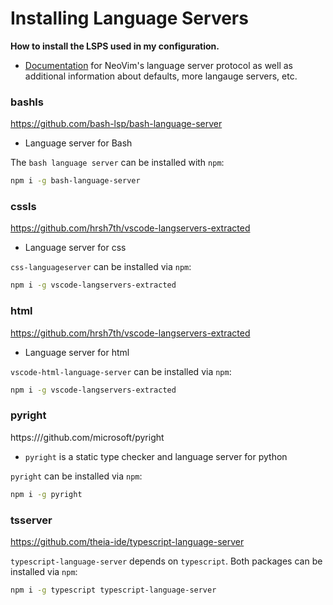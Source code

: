 # Installing Language Servers

**How to install the LSPS used in my configuration.**

- [Documentation](https://github.com/neovim/nvim-lspconfig/blob/master/CONFIG.md) for NeoVim's language server protocol as well as additional information about defaults, more langauge servers, etc. 



### bashls


https://github.com/bash-lsp/bash-language-server

- Language server for Bash 

The `bash language server` can be installed with `npm`:

```sh
npm i -g bash-language-server
```

### cssls

https://github.com/hrsh7th/vscode-langservers-extracted

- Language server for css 

`css-languageserver` can be installed via `npm`:

```sh
npm i -g vscode-langservers-extracted
```


### html

https://github.com/hrsh7th/vscode-langservers-extracted

- Language server for html 

`vscode-html-language-server` can be installed via `npm`:

```sh
npm i -g vscode-langservers-extracted
```

### pyright

https:///github.com/microsoft/pyright 

- `pyright` is a static type checker and language server for python

`pyright` can be installed via `npm`:

```sh
npm i -g pyright
```

### tsserver

https://github.com/theia-ide/typescript-language-server

`typescript-language-server` depends on `typescript`. Both packages can be installed via `npm`:

```sh
npm i -g typescript typescript-language-server
```
